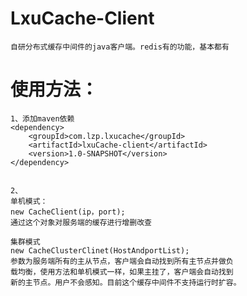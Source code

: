 # LxuCache-Client
    自研分布式缓存中间件的java客户端。redis有的功能，基本都有


# 	使用方法：
    1、添加maven依赖
    <dependency>
        <groupId>com.lzp.lxucache</groupId>
        <artifactId>lxuCache-client</artifactId>
        <version>1.0-SNAPSHOT</version>
    </dependency>


    2、
    单机模式：
    new CacheClient(ip，port);
    通过这个对象对服务端的缓存进行增删改查

    集群模式
    new CacheClusterClinet(HostAndportList);
    参数为服务端所有的主从节点，客户端会自动找到所有主节点并做负
    载均衡，使用方法和单机模式一样，如果主挂了，客户端会自动找到
    新的主节点。用户不会感知。目前这个缓存中间件不支持运行时扩容。
